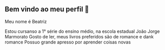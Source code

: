 ## Bem vindo ao meu perfil 👋

Meu nome é Beatriz 

Estou cursanso a 1° série do ensino médio, na escola estadual João Jorge Marmorato
Gosto de ler, meus livros preferidos são de romance e dank  romance
Possuo grande apresso por aprender coisas novas 
